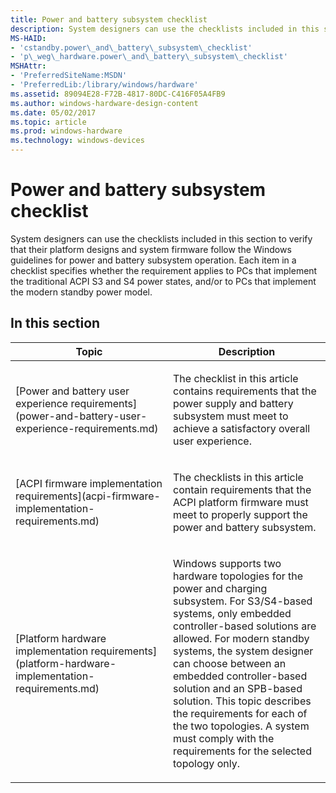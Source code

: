 ```yaml
---
title: Power and battery subsystem checklist
description: System designers can use the checklists included in this section to verify that their platform designs and system firmware follow the Windows guidelines for power and battery subsystem operation.
MS-HAID:
- 'cstandby.power\_and\_battery\_subsystem\_checklist'
- 'p\_weg\_hardware.power\_and\_battery\_subsystem\_checklist'
MSHAttr:
- 'PreferredSiteName:MSDN'
- 'PreferredLib:/library/windows/hardware'
ms.assetid: 89094E28-F72B-4817-80DC-C416F05A4FB9
ms.author: windows-hardware-design-content
ms.date: 05/02/2017
ms.topic: article
ms.prod: windows-hardware
ms.technology: windows-devices
---
```


# Power and battery subsystem checklist


System designers can use the checklists included in this section to verify that their platform designs and system firmware follow the Windows guidelines for power and battery subsystem operation. Each item in a checklist specifies whether the requirement applies to PCs that implement the traditional ACPI S3 and S4 power states, and/or to PCs that implement the modern standby power model.

## In this section


<table>
<colgroup>
<col width="50%" />
<col width="50%" />
</colgroup>
<thead>
<tr class="header">
<th>Topic</th>
<th>Description</th>
</tr>
</thead>
<tbody>
<tr class="odd">
<td><p>[Power and battery user experience requirements](power-and-battery-user-experience-requirements.md)</p></td>
<td><p>The checklist in this article contains requirements that the power supply and battery subsystem must meet to achieve a satisfactory overall user experience.</p></td>
</tr>
<tr class="even">
<td><p>[ACPI firmware implementation requirements](acpi-firmware-implementation-requirements.md)</p></td>
<td><p>The checklists in this article contain requirements that the ACPI platform firmware must meet to properly support the power and battery subsystem.</p></td>
</tr>
<tr class="odd">
<td><p>[Platform hardware implementation requirements](platform-hardware-implementation-requirements.md)</p></td>
<td><p>Windows supports two hardware topologies for the power and charging subsystem. For S3/S4-based systems, only embedded controller-based solutions are allowed. For modern standby systems, the system designer can choose between an embedded controller-based solution and an SPB-based solution. This topic describes the requirements for each of the two topologies. A system must comply with the requirements for the selected topology only.</p></td>
</tr>
</tbody>
</table>

 

 

 






